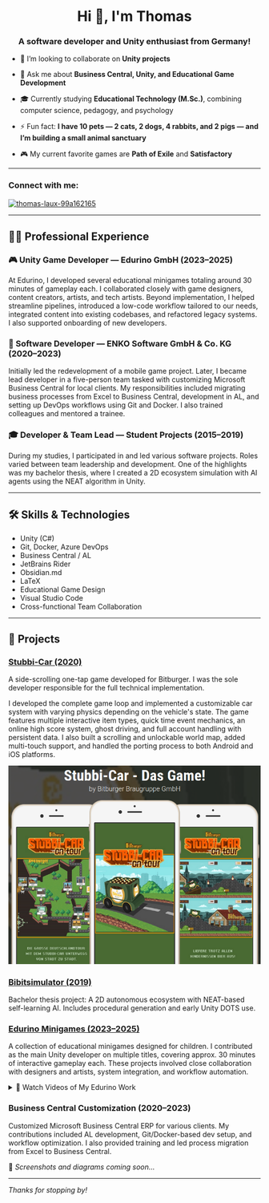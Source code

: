 <h1 align="center">Hi 👋, I'm Thomas</h1>
<h3 align="center">A software developer and Unity enthusiast from Germany!</h3>

- 👯 I’m looking to collaborate on **Unity projects**

- 💬 Ask me about **Business Central, Unity, and Educational Game Development**

- 🎓 Currently studying **Educational Technology (M.Sc.)**, combining computer science, pedagogy, and psychology

- ⚡ Fun fact: **I have 10 pets — 2 cats, 2 dogs, 4 rabbits, and 2 pigs — and I’m building a small animal sanctuary**

- 🎮 My current favorite games are **Path of Exile** and **Satisfactory**

---

<h3 align="left">Connect with me:</h3>
<p align="left">
<a href="https://linkedin.com/in/thomas-laux-99a162165" target="blank">
<img align="center" src="https://raw.githubusercontent.com/rahuldkjain/github-profile-readme-generator/master/src/images/icons/Social/linked-in-alt.svg" alt="thomas-laux-99a162165" height="30" width="40" />
</a>
</p>

---

## 🧑‍💻 Professional Experience

### 🎮 Unity Game Developer — Edurino GmbH (2023–2025)
At Edurino, I developed several educational minigames totaling around 30 minutes of gameplay each. I collaborated closely with game designers, content creators, artists, and tech artists. Beyond implementation, I helped streamline pipelines, introduced a low-code workflow tailored to our needs, integrated content into existing codebases, and refactored legacy systems. I also supported onboarding of new developers.

### 🧩 Software Developer — ENKO Software GmbH & Co. KG (2020–2023)
Initially led the redevelopment of a mobile game project. Later, I became lead developer in a five-person team tasked with customizing Microsoft Business Central for local clients. My responsibilities included migrating business processes from Excel to Business Central, development in AL, and setting up DevOps workflows using Git and Docker. I also trained colleagues and mentored a trainee.

### 🎓 Developer & Team Lead — Student Projects (2015–2019)
During my studies, I participated in and led various software projects. Roles varied between team leadership and development. One of the highlights was my bachelor thesis, where I created a 2D ecosystem simulation with AI agents using the NEAT algorithm in Unity.

---

## 🛠️ Skills & Technologies

- Unity (C#)
- Git, Docker, Azure DevOps
- Business Central / AL
- JetBrains Rider
- Obsidian.md
- LaTeX
- Educational Game Design
- Visual Studio Code
- Cross-functional Team Collaboration

---

## 🧪 Projects

### [Stubbi-Car (2020)](https://apps.apple.com/us/app/stubbi-car-das-game/id1508323525)
A side-scrolling one-tap game developed for Bitburger. I was the sole developer responsible for the full technical implementation.

I developed the complete game loop and implemented a customizable car system with varying physics depending on the vehicle's state. The game features multiple interactive item types, quick time event mechanics, an online high score system, ghost driving, and full account handling with persistent data. I also built a scrolling and unlockable world map, added multi-touch support, and handled the porting process to both Android and iOS platforms.

![Stubbi-Car Screenshot](./StubbiCar.png)

### [Bibitsimulator (2019)](https://github.com/LauxThomas/Bachelor_AI_ecosystem)
Bachelor thesis project: A 2D autonomous ecosystem with NEAT-based self-learning AI. Includes procedural generation and early Unity DOTS use.

### [Edurino Minigames (2023–2025)](https://apps.apple.com/de/app/edurino/id1576678420)
A collection of educational minigames designed for children. I contributed as the main Unity developer on multiple titles, covering approx. 30 minutes of interactive gameplay each. These projects involved close collaboration with designers and artists, system integration, and workflow automation.

<details>
  <summary>🎥 Watch Videos of My Edurino Work</summary>

<table>
  <tr>
    <td><a href="E11_AroundTheClock.mp4"><img src="thumbnails/E11_AroundTheClock.png" width="160"/></a></td>
    <td><a href="E11_AutorunnerTime.mp4"><img src="thumbnails/E11_AutorunnerTime.png" width="160"/></a></td>
    <td><a href="E11_BuildAClock.mp4"><img src="thumbnails/E11_BuildAClock.png" width="160"/></a></td>
    <td><a href="E11_ClockChaos.mp4"><img src="thumbnails/E11_ClockChaos.png" width="160"/></a></td>
  </tr>
  <tr>
    <td><a href="E200_characterWallpaperPuzzle.mp4"><img src="thumbnails/E200_characterWallpaperPuzzle.png" width="160"/></a></td>
    <td><a href="E200_lineBlaster.mp4"><img src="thumbnails/E200_lineBlaster.png" width="160"/></a></td>
    <td><a href="E201_catfishGarden.mp4"><img src="thumbnails/E201_catfishGarden.png" width="160"/></a></td>
    <td><a href="E201_dataTreasure.mp4"><img src="thumbnails/E201_dataTreasure.png" width="160"/></a></td>
  </tr>
  <tr>
    <td><a href="E201_digitalDetox.mp4"><img src="thumbnails/E201_digitalDetox.png" width="160"/></a></td>
    <td><a href="E9_MemoryBook.mp4"><img src="thumbnails/E9_MemoryBook.png" width="160"/></a></td>
    <td><a href="E9_mindfulMaze.mp4"><img src="thumbnails/E9_mindfulMaze.png" width="160"/></a></td>
    <td><a href="E9_puffyBreath.mp4"><img src="thumbnails/E9_puffyBreath.png" width="160"/></a></td>
  </tr>
  <tr>
    <td><a href="E9_thoughtBalloons.mp4"><img src="thumbnails/E9_thoughtBalloons.png" width="160"/></a></td>
  </tr>
</table>

</details>

### Business Central Customization (2020–2023)
Customized Microsoft Business Central ERP for various clients. My contributions included AL development, Git/Docker-based dev setup, and workflow optimization. I also provided training and led process migration from Excel to Business Central.

📸 *Screenshots and diagrams coming soon...*

---

_Thanks for stopping by!_
